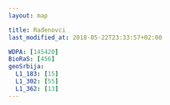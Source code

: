 ```yaml
---
layout: map

title: Rađenovci
last_modified_at: 2018-05-22T23:33:57+02:00

WDPA: [145420]
BioRaS: [456]
geoSrbija:
  L1_183: [15]
  L1_302: [55]
  L1_362: [13]
---
```

